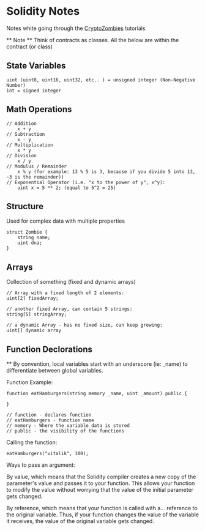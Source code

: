 # Solidity Notes
Notes white going through the [CryptoZombies](https://cryptozombies.io) tutorials

** Note **
Think of contracts as classes. All the below are within the contract (or class)


## State Variables
    uint (uint8, uint16, uint32, etc.. ) = unsigned integer (Non-Negative Number)
    int = signed integer

## Math Operations
    // Addition
        x + y
    // Subtraction
        x - y
    // Multiplication
        x * y
    // Division
        x / y
    // Modulus / Remainder
        x % y (for example: 13 % 5 is 3, because if you divide 5 into 13, ~3 is the remainder))
    // Exponential Operator (i.e. "x to the power of y", x^y):
        uint x = 5 ** 2; (equal to 5^2 = 25)

## Structure
Used for complex data with multiple properties

```solidity
struct Zombie {
    string name;
    uint dna;
}
```

## Arrays
Collection of something (fixed and dynamic arrays)

    // Array with a fixed length of 2 elements:
    uint[2] fixedArray;
    
    // another fixed Array, can contain 5 strings:
    string[5] stringArray;
    
    // a dynamic Array - has no fixed size, can keep growing:
    uint[] dynamic array

## Function Declorations

** By convention, local variables start with an underscore (ie: _name) to differentiate between global variables.


Function Example:

```solidity
function eatHamburgers(string memory _name, uint _amount) public {

}

// function - declares function
// eatHamburgers - function name
// memory - Where the variable data is stored
// public - the visibility of the functions
```

Calling the function:

```solidity
eatHamburgers("vitalik", 100);
```

Ways to pass an argument:

By value, which means that the Solidity compiler creates a new copy of the parameter's value and passes it to your function. This allows your function to modify the value without worrying that the value of the initial parameter gets changed.

By reference, which means that your function is called with a... reference to the original variable. Thus, if your function changes the value of the variable it receives, the value of the original variable gets changed.

